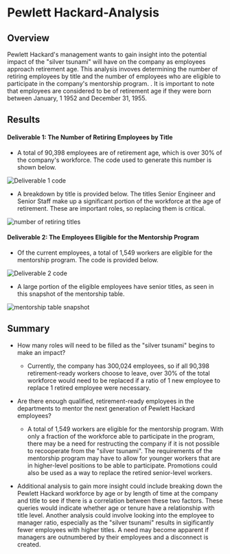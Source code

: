 # Pewlett Hackard-Analysis

## Overview
Pewlett Hackard's management wants to gain insight into the potential impact of the "silver tsunami" will have on the company as employees approach retirement age. This analysis invoves determining the number of retiring employees by title and the number of employees who are eligible to participate in the company's mentorship program. . It is important to note that employees are considered to be of retirement age if they were born between January, 1 1952 and December 31, 1955. 

## Results

#### Deliverable 1: The Number of Retiring Employees by Title

- A total of 90,398 employees are of retirement age, which is over 30% of the company's workforce. The code used to generate this number is shown below.

![Deliverable 1 code](https://user-images.githubusercontent.com/90656004/143723468-714801ea-ad22-4568-86da-7c532a2e7fe5.PNG)

- A breakdown by title is provided below. The titles Senior Engineer and Senior Staff make up a significant portion of the workforce at the age of retirement. These are important roles, so replacing them is critical.

![number of retiring titles](https://user-images.githubusercontent.com/90656004/143723470-1aab3033-3c70-442e-bd7d-b9fb102e49bf.PNG)

#### Deliverable 2: The Employees Eligible for the Mentorship Program 

- Of the current employees, a total of 1,549 workers are eligible for the mentorship program. The code is provided below. 

![Deliverable 2 code](https://user-images.githubusercontent.com/90656004/143723613-1d994b22-2241-4289-871f-3f769abf4a72.PNG)

- A large portion of the eligible employees have senior titles, as seen in this snapshot of the mentorship table.

![mentorship table snapshot](https://user-images.githubusercontent.com/90656004/143725071-d927cc3c-c0b4-4f8f-bea1-4244699fd266.PNG)

## Summary

- How many roles will need to be filled as the "silver tsunami" begins to make an impact?
  - Currently, the company has 300,024 employees, so if all 90,398 retirement-ready workers choose to leave, over 30% of the total workforce would need to be replaced if a ratio of 1 new employee to replace 1 retired employee were necessary. 
 
- Are there enough qualified, retirement-ready employees in the departments to mentor the next generation of Pewlett Hackard employees?
  - A total of 1,549 workers are eligible for the mentorship program. With only a fraction of the workforce able to participate in the program, there may be a need for restructing the company if it is not possible to recooperate from the "silver tsunami". The requirements of the mentorship program may have to allow for younger workers that are in higher-level positions to be able to participate. Promotions could also be used as a way to replace the retired senior-level workers. 

- Additional analysis to gain more insight could include breaking down the Pewlett Hackard workforce by age or by length of time at the company and title to see if there is a correlation between these two factors. These queries would indicate whether age or tenure have a relationship with title level. Another analysis could involve looking into the employee to manager ratio, especially as the "silver tsunami" results in sigificantly fewer employees with higher titles. A need may become apparent if managers are outnumbered by their employees and a disconnect is created.

